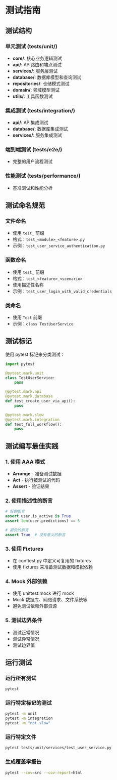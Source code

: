# 测试指南

## 测试结构

### 单元测试 (tests/unit/)
- **core/**: 核心业务逻辑测试
- **api/**: API路由和端点测试
- **services/**: 服务层测试
- **database/**: 数据库模型和查询测试
- **repositories/**: 仓储模式测试
- **domain/**: 领域模型测试
- **utils/**: 工具函数测试

### 集成测试 (tests/integration/)
- **api/**: API集成测试
- **database/**: 数据库集成测试
- **services/**: 服务集成测试

### 端到端测试 (tests/e2e/)
- 完整的用户流程测试

### 性能测试 (tests/performance/)
- 基准测试和性能分析

## 测试命名规范

### 文件命名
- 使用 `test_` 前缀
- 格式：`test_<module>_<feature>.py`
- 示例：`test_user_service_authentication.py`

### 函数命名
- 使用 `test_` 前缀
- 格式：`test_<feature>_<scenario>`
- 使用描述性名称
- 示例：`test_user_login_with_valid_credentials`

### 类命名
- 使用 `Test` 前缀
- 示例：`class TestUserService`

## 测试标记

使用 pytest 标记来分类测试：

```python
import pytest

@pytest.mark.unit
class TestUserService:
    pass

@pytest.mark.api
@pytest.mark.database
def test_create_user_via_api():
    pass

@pytest.mark.slow
@pytest.mark.integration
def test_full_workflow():
    pass
```

## 测试编写最佳实践

### 1. 使用 AAA 模式
- **Arrange** - 准备测试数据
- **Act** - 执行被测试的代码
- **Assert** - 验证结果

### 2. 使用描述性的断言
```python
# 好的断言
assert user.is_active is True
assert len(user.predictions) == 5

# 避免的断言
assert True  # 没有意义的断言
```

### 3. 使用 Fixtures
- 在 conftest.py 中定义可复用的 fixtures
- 使用 fixtures 来准备测试数据和模拟依赖

### 4. Mock 外部依赖
- 使用 unittest.mock 进行 mock
- Mock 数据库、网络请求、文件系统等
- 避免测试依赖外部资源

### 5. 测试边界条件
- 测试正常情况
- 测试异常情况
- 测试边界值

## 运行测试

### 运行所有测试
```bash
pytest
```

### 运行特定标记的测试
```bash
pytest -m unit
pytest -m integration
pytest -m "not slow"
```

### 运行特定文件
```bash
pytest tests/unit/services/test_user_service.py
```

### 生成覆盖率报告
```bash
pytest --cov=src --cov-report=html
```
